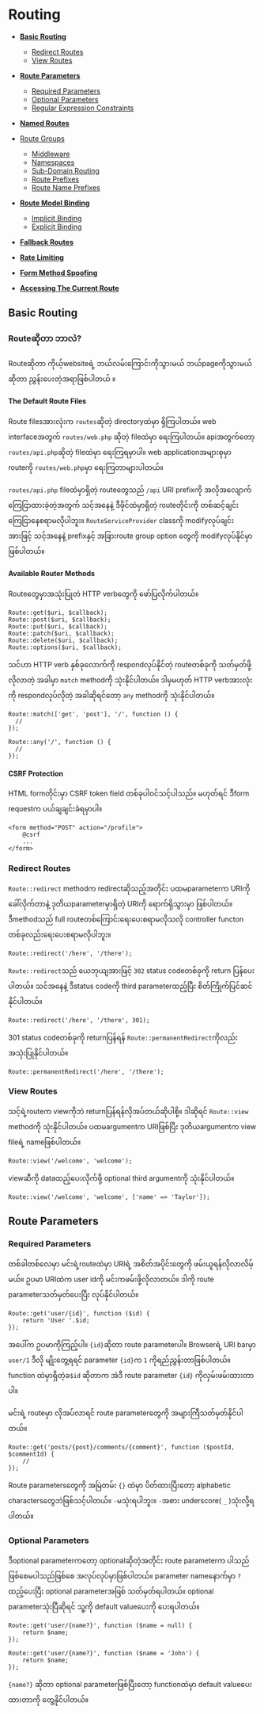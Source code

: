# Routing
* [**Basic Routing**](#basicroute)
  * [Redirect Routes](#redirect-routes)
  * [View Routes](#view-routes)

* [**Route Parameters**](#route-parameters)
  * [Required Parameters](#required-parameters)
  * <a href="#optional">Optional Parameters</a><br/>
  * <a href="#regconstraints">Regular Expression Constraints</a>

* <a href="#parameter">**Named Routes**</a>

* <a href="#parameter">Route Groups</a>
  * <a href="#parameter">Middleware</a>
  * <a href="#parameter">Namespaces</a>
  * <a href="#parameter">Sub-Domain Routing</a>
  * <a href="#parameter">Route Prefixes</a>
  * <a href="#parameter">Route Name Prefixes</a>

* <a href="#parameter">**Route Model Binding**</a>
  * <a href="#parameter">Implicit Binding</a>
  * <a href="#parameter">Explicit Binding</a>

* <a href="#parameter">**Fallback Routes**</a>

* <a href="#parameter">**Rate Limiting**</a>

* <a href="#parameter">**Form Method Spoofing**</a>

* <a href="#parameter">**Accessing The Current Route**</a>

## <span id='basicroute'>Basic Routing</span>

### Routeဆိုတာ ဘာလဲ?
Routeဆိုတာ ကိုယ့်websiteရဲ့ ဘယ်လမ်းကြောင်းကိုသွားမယ် ဘယ်pageကိုသွားမယ်ဆိုတာ ညွှန်းပေးတဲ့အရာဖြစ်ပါတယ်
။
#### The Default Route Files
Route filesအားလုံးက `routes`ဆိုတဲ့ directoryထဲမှာ ရှိကြပါတယ်။ web interfaceအတွက် `routes/web.php` ဆိုတဲ့ fileထဲမှာ ရေးကြပါတယ်။ apiအတွက်တော့ `routes/api.php`ဆိုတဲ့ fileထဲမှာ ရေးကြရမှာပါ။ web applicationအများစုမှာ routeကို `routes/web.php`မှာ ရေးကြတာများပါတယ်။ 

`routes/api.php` fileထဲမှာရှိတဲ့ routeတွေသည် `/api` URI prefixကို အလိုအလျောက်ကြေငြာထားခဲ့တဲ့အတွက် သင့်အနေနဲ့ ဒီဖိုင်ထဲမှာရှိတဲ့ routeတိုင်းကို တစ်ဆင့်ချင်းကြေငြာနေစရာမလိုပါဘူး။ `RouteServiceProvider` classကို modifyလုပ်ချင်းအားဖြင့် သင့်အနေနဲ့ prefixနှင့် အခြားroute group option တွေကို modifyလုပ်နိုင်မှာ ဖြစ်ပါတယ်။

#### Available Router Methods
Routeတွေမှာအသုံးပြုတဲ HTTP verbတွေကို ဖော်ပြလိုက်ပါတယ်။

    Route::get($uri, $callback);
    Route::post($uri, $callback);
    Route::put($uri, $callback);
    Route::patch($uri, $callback);
    Route::delete($uri, $callback);
    Route::options($uri, $callback);

သင်ဟာ HTTP verb နှစ်ခုလောက်ကို respondလုပ်နိုင်တဲ့ routeတစ်ခုကို သတ်မှတ်ဖို့လိုလာတဲ့ အခါမှာ `match` methodကို သုံးနိုင်ပါတယ်။ ဒါမှမဟုတ် HTTP verbအားလုံးကို respondလုပ်လိုတဲ့ အခါဆိုရင်တော့ `any` methodကို သုံးနိုင်ပါတယ်။

    Route::match(['get', 'post'], '/', function () {
      //
    });

    Route::any('/', function () {
      //
    });

#### CSRF Protection
HTML formတိုင်းမှာ CSRF token field တစ်ခုပါဝင်သင့်ပါသည်။ မဟုတ်ရင် ဒီform requestက ပယ်ချချင်းခံရမှာပါ။ 

    <form method="POST" action="/profile">
        @csrf
        ...
    </form>

<a name="redirect-routes"></a>
### Redirect Routes
`Route::redirect` methodက redirectဆိုသည့်အတိုင်း ပထမparameterက URIကို ခေါ်လိုက်တာနဲ့ ဒုတိယparameterမှာရှိတဲ့ URIကို ရောက်ရှိသွားမှာ ဖြစ်ပါတယ်။ ဒီmethodသည် full routeတစ်ကြောင်းရေးပေးစရာမလိုသလို controller functon တစ်ခုလည်းရေးပေးစရာမလိုပါဘူး။

    Route::redirect('/here', '/there');

`Route::redirect`သည် ယေဘုယျအားဖြင့် `302` status codeတစ်ခုကို return ပြန်ပေးပါတယ်။ သင်အနေနဲ့ ဒီstatus codeကို third parameterထည့်ပြီး စိတ်ကြိုက်ပြင်ဆင်နိုင်ပါတယ်။

    Route::redirect('/here', '/there', 301);

301 status codeတစ်ခုကို returnပြန်ရန် `Route::permanentRedirect`ကိုလည်း အသုံးပြုနိုင်ပါတယ်။

    Route::permanentRedirect('/here', '/there');

<a name="view-routes"></a>
### View Routes

သင့်ရဲ့routeက viewကိုဘဲ returnပြန်ရန်လိုအပ်တယ်ဆိုပါစို့။ ဒါဆိုရင် `Route::view` methodကို သုံးနိုင်ပါတယ်။ ပထမargumentက URIဖြစ်ပြီး ဒုတိယargumentက view fileရဲ့ nameဖြစ်ပါတယ်။

    Route::view('/welcome', 'welcome');

 viewဆီကို dataထည့်ပေးလိုက်ဖို့ optional third argumentကို သုံးနိုင်ပါတယ်။

    Route::view('/welcome', 'welcome', ['name' => 'Taylor']);

<a name="route-parameters"></a>
## Route Parameters
<a name="required-parameters"></a>
### Required Parameters

တစ်ခါတစ်လေမှာ မင်းရဲ့routeထဲမှာ URIရဲ့ အစိတ်အပိုင်းတွေကို ဖမ်းယူရန်လိုလာလိမ့်မယ်။ ဥပမာ URIထဲက user idကို မင်းကဖမ်းဖို့လိုလာတယ်။ ဒါကို route parameterသတ်မှတ်ပေးပြီး လုပ်နိုင်ပါတယ်။

    Route::get('user/{id}', function ($id) {
        return 'User '.$id;
    });

အပေါ်က ဥပမာကိုကြည့်ပါ။ `{id}`ဆိုတာ route parameterပါ။ Browserရဲ့ URI barမှာ `user/1` ဒီလို မျိုးတွေ့ရရင် parameter `{id}`က `1` ကိုရည်ညွှန်းတာဖြစ်ပါတယ်။ function ထဲမှာရှိတဲ့ခ`$id` ဆိုတာက အဲဒီ route parameter `{id}` ကိုလှမ်းဖမ်းထားတာပါ။

မင်းရဲ့ routeမှာ လိုအပ်လာရင် route parameterတွေကို အများကြီသတ်မှတ်နိုင်ပါတယ်။

    Route::get('posts/{post}/comments/{comment}', function ($postId, $commentId) {
        //
    });

Route parametersတွေကို အမြဲတမ်း `{}` ထဲမှာ ပိတ်ထားပြီးတော့ alphabetic charactersတွေဘဲဖြစ်သင့်ပါတယ်။ `-`မသုံးရပါဘူး။ `-`အစား underscore( `_` )သုံးလို့ရပါတယ်။

<a name="required-parameters"></a>
### Optional Parameters

ဒီoptional parameterကတော့ optionalဆိုတဲ့အတိုင်း route parameterက ပါသည်ဖြစ်စေမပါသည်ဖြစ်စေ အလုပ်လုပ်မှာဖြစ်ပါတယ်။ parameter nameနောက်မှာ `?` ထည့်ပေးပြီး optional parameterအဖြစ် သတ်မှတ်ရပါတယ်။ optional parameterသုံးပြီဆိုရင် သူ့ကို default valueပေးကို ပေးရပါတယ်။

    Route::get('user/{name?}', function ($name = null) {
        return $name;
    });

    Route::get('user/{name?}', function ($name = 'John') {
        return $name;
    });

`{name?}` ဆိုတာ optional parameterဖြစ်ပြီးတော့ functionထဲမှာ default valueပေးထားတာကို တွေ့နိုင်ပါတယ်။